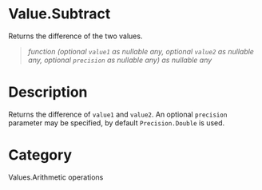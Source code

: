 ﻿# Value.Subtract
Returns the difference of the two values.
> _function (optional <code>value1</code> as nullable any, optional <code>value2</code> as nullable any, optional <code>precision</code> as nullable any) as nullable any_
# Description 
Returns the difference of <code>value1</code> and <code>value2</code>. An optional <code>precision</code> parameter may be specified, by default <code>Precision.Double</code> is used.
# Category 
Values.Arithmetic operations
